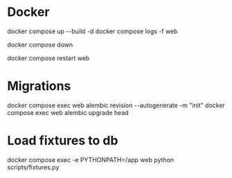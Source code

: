# Docker
docker compose up --build -d
docker compose logs -f web

docker compose down

docker compose restart web

# Migrations
docker compose exec web alembic revision --autogenerate -m "init"
docker compose exec web alembic upgrade head

# Load fixtures to db
docker compose exec -e PYTHONPATH=/app web python scripts/fixtures.py



